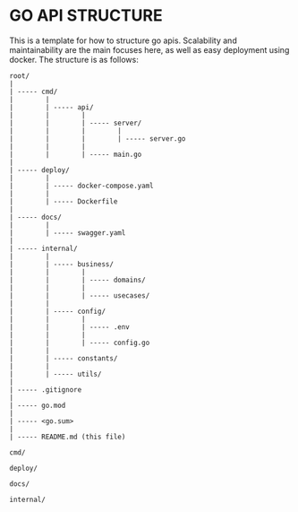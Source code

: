 # GO API STRUCTURE

This is a template for how to structure go apis. Scalability and maintainability are the main focuses here, as well as easy deployment using docker. The structure is as follows:

```
root/
|
| ----- cmd/
|        |
|        | ----- api/
|        |        |
|        |        | ----- server/
|        |        |        |
|        |        |        | ----- server.go
|        |        |
|        |        | ----- main.go
|
| ----- deploy/
|        |
|        | ----- docker-compose.yaml
|        |
|        | ----- Dockerfile
|
| ----- docs/
|        |
|        | ----- swagger.yaml
|
| ----- internal/
|        |
|        | ----- business/
|        |        |
|        |        | ----- domains/
|        |        |
|        |        | ----- usecases/
|        |
|        | ----- config/
|        |        |
|        |        | ----- .env
|        |        |
|        |        | ----- config.go
|        |
|        | ----- constants/
|        |
|        | ----- utils/
|
| ----- .gitignore
|
| ----- go.mod
|
| ----- <go.sum>
|
| ----- README.md (this file)
```

`cmd/`

`deploy/`

`docs/`

`internal/`
